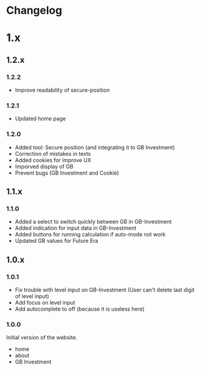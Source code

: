 # Changelog

# 1.x

## 1.2.x

### 1.2.2

- Improve readability of secure-position

### 1.2.1

- Updated home page

### 1.2.0

- Added tool: Secure position (and integrating it to GB Investment)
- Correction of mistakes in texts
- Added cookies for improve UX
- Imporved display of GB
- Prevent bugs (GB Investment and Cookie)

## 1.1.x

### 1.1.0

- Added a select to switch quickly between GB in GB-Investment
- Added indication for input data in GB-Investment
- Added buttons for running calculation if auto-mode not work
- Updated GB values for Future Era

## 1.0.x

### 1.0.1

- Fix trouble with level input on GB-Investment (User can't delete last digit of level input)
- Add focus on level input
- Add autocomplete to off (because it is useless here)

### 1.0.0

Initial version of the website.

- home
- about
- GB Investment
